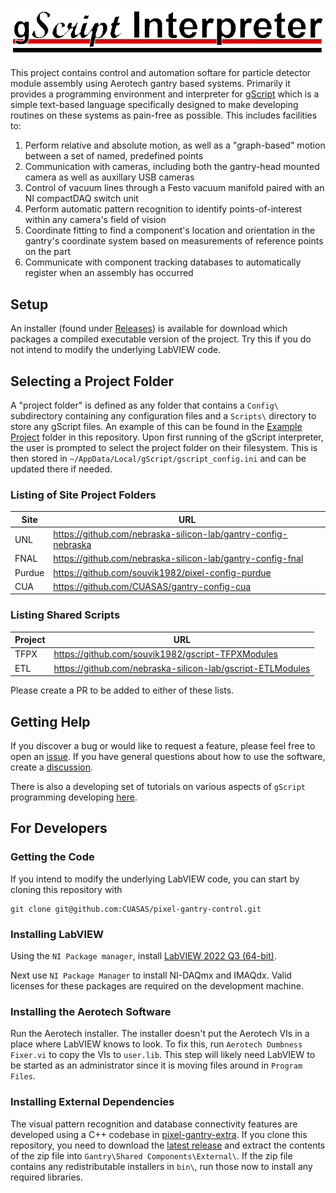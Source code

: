![gScript Interpreter](https://raw.githubusercontent.com/CUASAS/pixel-gantry-control/master/gScript_header.png)

This project contains control and automation softare for particle detector module assembly using Aerotech gantry based systems. Primarily it provides a programming environment and interpreter for [gScript](https://github.com/CUASAS/pixel-gantry-control/blob/master/Gantry/gScript%20Application/gScript%20Documentation.md) which is a simple text-based language specifically designed to make developing routines on these systems as pain-free as possible. This includes facilities to:

  1. Perform relative and absolute motion, as well as a "graph-based" motion between a set of named, predefined points
  2. Communication with cameras, including both the gantry-head mounted camera as well as auxillary USB cameras
  3. Control of vacuum lines through a Festo vacuum manifold paired with an NI compactDAQ switch unit
  4. Perform automatic pattern recognition to identify points-of-interest within any camera's field of vision
  5. Coordinate fitting to find a component's location and orientation in the gantry's coordinate system based on measurements of reference points on the part
  6. Communicate with component tracking databases to automatically register when an assembly has occurred


## Setup

An installer (found under [Releases](https://github.com/CUASAS/pixel-gantry-control/releases)) is available for download which packages a compiled executable version of the project. Try this if you do not intend to modify the underlying LabVIEW code.

## Selecting a Project Folder

A "project folder" is defined as any folder that contains a `Config\` subdirectory containing any configuration files and a `Scripts\` directory to store any gScript files. An example of this can be found in the [Example Project](https://github.com/CUASAS/pixel-gantry-control/tree/master/Example%20Project) folder in this repository. Upon first running of the gScript interpreter, the user is prompted to select the project folder on their filesystem. This is then stored in `~/AppData/Local/gScript/gscript_config.ini` and can be updated there if needed.

### Listing of Site Project Folders

| Site      | URL                                                                 |
|-----------|---------------------------------------------------------------------|
| UNL       | https://github.com/nebraska-silicon-lab/gantry-config-nebraska      |
| FNAL      | https://github.com/nebraska-silicon-lab/gantry-config-fnal          |
| Purdue    | https://github.com/souvik1982/pixel-config-purdue                   |
| CUA       | https://github.com/CUASAS/gantry-config-cua                         |

### Listing Shared Scripts

| Project | URL                                                            |
|---------|----------------------------------------------------------------|
| TFPX    | https://github.com/souvik1982/gscript-TFPXModules              |
| ETL     | https://github.com/nebraska-silicon-lab/gscript-ETLModules     |

Please create a PR to be added to either of these lists.

## Getting Help

If you discover a bug or would like to request a feature, please feel free to open an [issue](https://github.com/CUASAS/pixel-gantry-control/issues). If you have general questions about how to use the software, create a [discussion](https://github.com/CUASAS/pixel-gantry-control/discussions).

There is also a developing set of tutorials on various aspects of `gScript` programming developing [here](https://drive.google.com/drive/folders/1jjhutLgPGgwVizSZdoIk1yHqYb2zJ_WL?usp=sharing).

## For Developers

### Getting the Code

If you intend to modify the underlying LabVIEW code, you can start by cloning this repository with

```
git clone git@github.com:CUASAS/pixel-gantry-control.git
```


### Installing LabVIEW

Using the `NI Package manager`, install [LabVIEW 2022 Q3 (64-bit)](http://www.ni.com/download/labview-development-system-2017/6698/en/).

Next use `NI Package Manager` to install NI-DAQmx and IMAQdx. Valid licenses for these packages are required on the development machine. 

### Installing the Aerotech Software

Run the Aerotech installer. The installer doesn't put the Aerotech VIs in a place where LabVIEW knows to look. To fix this, run `Aerotech Dumbness Fixer.vi` to copy the VIs to `user.lib`. This step will likely need LabVIEW to be started as an administrator since it is moving files around in `Program Files`.


### Installing External Dependencies

The visual pattern recognition and database connectivity features are developed using a C++ codebase in [pixel-gantry-extra](https://github.com/cfangmeier/pixel-gantry-extra). If you clone this repository, you need to download the [latest release](https://github.com/cfangmeier/pixel-gantry-extra/releases) and extract the contents of the zip file into `Gantry\Shared Components\External\`. If the zip file contains any redistributable installers in `bin\`, run those now to install any required libraries.

